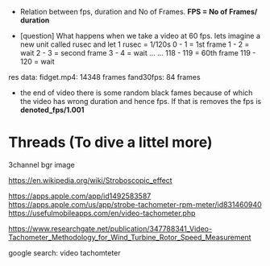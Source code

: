 - Relation between fps, duration and No of Frames.
    **FPS = No of Frames/ duration**

- [question] What happens when we take a video at 60 fps.
lets imagine a new unit called rusec and let 1 rusec = 1/120s
    0 - 1 = 1st frame
    1 - 2 = wait
    2 - 3 = second frame
    3 - 4 = wait
    ...
    ...
    118 - 119 = 60th frame
    119 - 120 = wait

res data:
fidget.mp4: 14348 frames
fand30fps:  84 frames

- the end of video there is some random black fames because of which the video has wrong duration and hence fps. If that is removes the fps is 
    **denoted_fps/1.001**


# Threads (To dive a littel more)
3channel bgr image

https://en.wikipedia.org/wiki/Stroboscopic_effect

https://apps.apple.com/app/id1492583587
https://apps.apple.com/us/app/strobe-tachometer-rpm-meter/id831460940
https://usefulmobileapps.com/en/video-tachometer.php

https://www.researchgate.net/publication/347788341_Video-Tachometer_Methodology_for_Wind_Turbine_Rotor_Speed_Measurement

google search: video tachomteter
